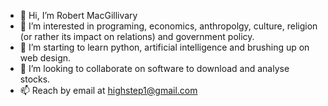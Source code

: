 - 👋 Hi, I’m Robert MacGillivary
- 👀 I’m interested in programing, economics, anthropolgy, culture, religion (or rather its impact on relations) and government policy.
- 🌱 I’m starting to learn python, artificial intelligence and brushing up on web design.
- 💞️ I’m looking to collaborate on software to download and analyse stocks.
- 📫 Reach by email at highstep1@gmail.com

<!---
macgillivary/macgillivary is a ✨ special ✨ repository because its `README.md` (this file) appears on your GitHub profile.
You can click the Preview link to take a look at your changes.
--->
